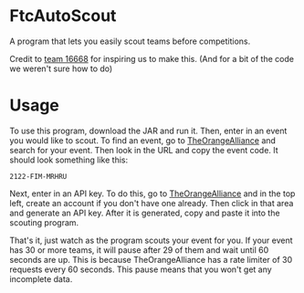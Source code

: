 # FtcAutoScout

A program that lets you easily scout teams before competitions.

Credit to [team 16668](https://github.com/J-Barta/FTC-Data-Puller) for inspiring us to make this. (And for a bit of the code we weren't sure how to do)

# Usage

To use this program, download the JAR and run it. Then, enter in an event you would like to scout. To find an event, go to [TheOrangeAlliance](https://theorangealliance.org/events) and search for your event. Then look in the URL and copy the event code. It should look something like this:
```
2122-FIM-MRHRU
```
Next, enter in an API key. To do this, go to [TheOrangeAlliance](https://theorangealliance.org/events) and in the top left, create an account if you don't have one already. Then click in that area and generate an API key. After it is generated, copy and paste it into the scouting program.

That's it, just watch as the program scouts your event for you. If your event has 30 or more teams, it will pause after 29 of them and wait until 60 seconds are up. This is because TheOrangeAlliance has a rate limiter of 30 requests every 60 seconds. This pause means that you won't get any incomplete data.
